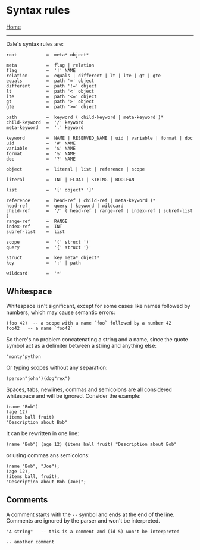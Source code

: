  # Syntax rules

[Home](../README.md)

---

Dale's syntax rules are:

```
root           =  meta* object*

meta           =  flag | relation
flag           =  '!' NAME
relation       =  equals | different | lt | lte | gt | gte
equals         =  path '=' object
different      =  path '!=' object
lt             =  path '<' object
lte            =  path '<=' object
gt             =  path '>' object
gte            =  path '>=' object

path           =  keyword ( child-keyword | meta-keyword )*
child-keyword  =  '/' keyword
meta-keyword   =  '.' keyword

keyword        =  NAME | RESERVED_NAME | uid | variable | format | doc
uid            =  '#' NAME
variable       =  '$' NAME
format         =  '%' NAME
doc            =  '?' NAME

object         =  literal | list | reference | scope

literal        =  INT | FLOAT | STRING | BOOLEAN

list           =  '[' object* ']'

reference      =  head-ref ( child-ref | meta-keyword )*
head-ref       =  query | keyword | wildcard
child-ref      =  '/' ( head-ref | range-ref | index-ref | subref-list )
range-ref      =  RANGE
index-ref      =  INT
subref-list    =  list

scope          =  '(' struct ')'
query          =  '{' struct '}'

struct         =  key meta* object*
key            =  ':' | path

wildcard       =  '*'
```

## Whitespace

Whitespace isn't significant, except for some cases like names followed by numbers, which may cause semantic errors:

```
(foo 42)  -- a scope with a name `foo` followed by a number 42
foo42   -- a name `foo42`
```

So there's no problem concatenating a string and a name, since the quote symbol act as a delimiter between a string and anything else:

```
"monty"python
```

Or typing scopes without any separation:

```
(person"john")(dog"rex")
```

Spaces, tabs, newlines, commas and semicolons are all considered whitespace and will be ignored. Consider the example:

```
(name "Bob")
(age 12)
(items ball fruit)
"Description about Bob"
```

It can be rewritten in one line:

```
(name "Bob") (age 12) (items ball fruit) "Description about Bob"
```

or using commas ans semicolons:

```
(name "Bob", "Joe");
(age 12),
(items ball, fruit),
"Description about Bob (Joe)";
```


## Comments

A comment starts with the `--` symbol and ends at the end of the line. Comments are ignored by the parser and won't be interpreted.

```
"A string"   -- this is a comment and (id 5) won't be interpreted

-- another comment
```
